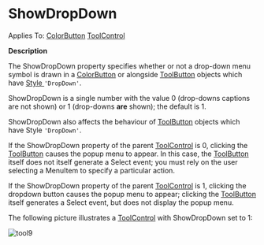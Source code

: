




<h1 class="heading"><span class="name">ShowDropDown</span></h1>

Applies To: [ColorButton](../a-z/colorbutton.md) [ToolControl](../a-z/toolcontrol.md)


**Description**


The ShowDropDown property specifies whether or not a drop-down menu symbol is drawn in a [ColorButton](../a-z/colorbutton.md) or alongside [ToolButton](../a-z/toolbutton.md) objects which have [Style ](../a-z/style.md)`'DropDown'`.



ShowDropDown is a single number with the value 0 (drop-downs captions are not shown) or 1 (drop-downs **are** shown); the default is 1.


ShowDropDown also affects the behaviour of [ToolButton](../a-z/toolbutton.md) objects which have Style `'DropDown'`.


If the ShowDropDown property of the parent [ToolControl](../a-z/toolcontrol.md) is 0, clicking the [ToolButton](../a-z/toolbutton.md) causes the popup menu to appear. In this case, the [ToolButton](../a-z/toolbutton.md) itself does not itself generate a Select event; you must rely on the user selecting a MenuItem to specify a particular action.


If the ShowDropDown  property of the parent [ToolControl](../a-z/toolcontrol.md) is 1, clicking the dropdown button causes the popup menu to appear; clicking the [ToolButton](../a-z/toolbutton.md) itself generates a Select event, but does not display the popup menu.



The following picture illustrates a [ToolControl](../a-z/toolcontrol.md) with ShowDropDown set to 1:


![tool9](../img/tool9.gif)



